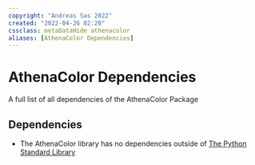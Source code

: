 ```yaml
---
copyright: "Andreas Sas 2022"
created: "2022-04-26 02:20"
cssclass: metaDataHide athenacolor
aliases: [AthenaColor Dependencies]
---
```

# AthenaColor Dependencies
A full list of all dependencies of the AthenaColor Package

## Dependencies
- The AthenaColor library has no dependencies outside of [The Python Standard Library](https://docs.python.org/3/library/)